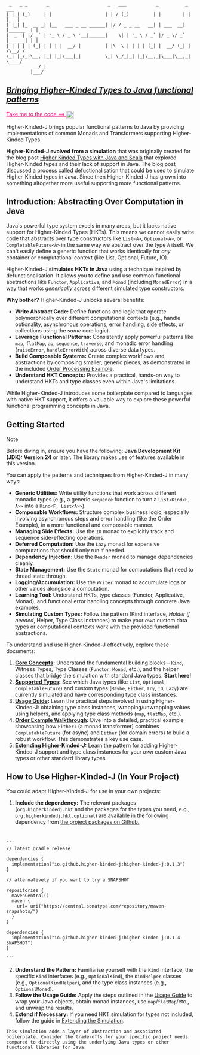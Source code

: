```
 _   _ _       _                      _   ___           _          _        ___ 
| | | (_)     | |                    | | / (_)         | |        | |      |_  |
| |_| |_  __ _| |__   ___ _ __ ______| |/ / _ _ __   __| | ___  __| |______  | |
|  _  | |/ _` | '_ \ / _ \ '__|______|    \| | '_ \ / _` |/ _ \/ _` |______| | |
| | | | | (_| | | | |  __/ |         | |\  \ | | | | (_| |  __/ (_| |    /\__/ /
\_| |_/_|\__, |_| |_|\___|_|         \_| \_/_|_| |_|\__,_|\___|\__,_|    \____/ 
          __/ |                                                                 
         |___/                                                                  
```
## [_Bringing Higher-Kinded Types to Java functional patterns_](https://github.com/higher-kinded-j/higher-kinded-j)

<a href="https://github.com/higher-kinded-j/higher-kinded-j" style="color: #e70073"> Take me to the code ==> <img src="https://raw.githubusercontent.com/FortAwesome/Font-Awesome/refs/heads/6.x/svgs/brands/github.svg" width="20" height="20" style="vertical-align:middle" alt="github link to code"></a>


Higher-Kinded-J brings popular functional patterns to Java by providing implementations of common Monads and Transformers supporting Higher-Kinded Types.

**Higher-Kinded-J evolved from a simulation** that was originally created for the blog post [Higher Kinded Types with Java and Scala](https://blog.scottlogic.com/2025/04/11/higher-kinded-types-with-java-and-scala.html) that explored Higher-Kinded types and their lack of support in Java. The blog post discussed a process called defuctionalisation that could be used to simulate Higher-Kinded types in Java. Since then Higher-Kinded-J has grown into something altogether more useful supporting more functional patterns.


## Introduction: Abstracting Over Computation in Java

Java's powerful type system excels in many areas, but it lacks native support for Higher-Kinded Types (HKTs). This means we cannot easily write code that abstracts over type constructors like `List<A>`, `Optional<A>`, or `CompletableFuture<A>` in the same way we abstract over the type `A` itself. We can't easily define a generic function that works identically for *any* container or computational context (like List, Optional, Future, IO).

Higher-Kinded-J **simulates HKTs in Java** using a technique inspired by defunctionalisation. It allows you to define and use common functional abstractions like `Functor`, `Applicative`, and `Monad` (including `MonadError`) in a way that works *generically* across different simulated type constructors.

**Why bother?** Higher-Kinded-J unlocks several benefits:

* **Write Abstract Code:** Define functions and logic that operate polymorphically over different computational contexts (e.g., handle optionality, asynchronous operations, error handling, side effects, or collections using the *same* core logic).
* **Leverage Functional Patterns:** Consistently apply powerful patterns like `map`, `flatMap`, `ap`, `sequence`, `traverse`, and monadic error handling (`raiseError`, `handleErrorWith`) across diverse data types.
* **Build Composable Systems:** Create complex workflows and abstractions by composing smaller, generic pieces, as demonstrated in the included [Order Processing Example](order-walkthrough.md).
* **Understand HKT Concepts:** Provides a practical, hands-on way to understand HKTs and type classes even within Java's limitations.

While Higher-Kinded-J introduces some boilerplate compared to languages with native HKT support, it offers a valuable way to explore these powerful functional programming concepts in Java.

## Getting Started

> [!NOTE]  
> Before diving in, ensure you have the following:
> **Java Development Kit (JDK): Version 24** or later. The library makes use of features available in this version.

You can apply the patterns and techniques from Higher-Kinded-J in many ways:

* **Generic Utilities:** Write utility functions that work across different monadic types (e.g., a generic `sequence` function to turn a `List<Kind<F, A>>` into a `Kind<F, List<A>>`).
* **Composable Workflows:** Structure complex business logic, especially involving asynchronous steps and error handling (like the Order Example), in a more functional and composable manner.
* **Managing Side Effects:** Use the `IO` monad to explicitly track and sequence side-effecting operations.
* **Deferred Computation:** Use the `Lazy` monad for expensive computations that should only run if needed.
* **Dependency Injection:** Use the `Reader` monad to manage dependencies cleanly.
* **State Management:** Use the `State` monad for computations that need to thread state through.
* **Logging/Accumulation:** Use the `Writer` monad to accumulate logs or other values alongside a computation.
* **Learning Tool:** Understand HKTs, type classes (Functor, Applicative, Monad), and functional error handling concepts through concrete Java examples.
* **Simulating Custom Types:** Follow the pattern (Kind interface, _Holder if needed_, Helper, Type Class instances) to make your *own* custom data types or computational contexts work with the provided functional abstractions.


To understand and use Higher-Kinded-J effectively, explore these documents:

1.  **[Core Concepts](core-concepts.md):** Understand the fundamental building blocks – `Kind`, Witness Types, Type Classes (`Functor`, `Monad`, etc.), and the helper classes that bridge the simulation with standard Java types. **Start here!**
2.  **[Supported Types](supported-types.md):** See which Java types (like `List`, `Optional`, `CompletableFuture`) and custom types (`Maybe`, `Either`, `Try`, `IO`, `Lazy`) are currently simulated and have corresponding type class instances.
3.  **[Usage Guide](usage-guide.md):** Learn the practical steps involved in using Higher-Kinded-J: obtaining type class instances, wrapping/unwrapping values using helpers, and applying type class methods (`map`, `flatMap`, etc.).
4.  **[Order Example Walkthrough](order-walkthrough.md):** Dive into a detailed, practical example showcasing how `EitherT` (a monad transformer) combines `CompletableFuture` (for async) and `Either` (for domain errors) to build a robust workflow. This demonstrates a key use case.
5.  **[Extending Higher-Kinded-J](extending-simulation.md):** Learn the pattern for adding Higher-Kinded-J support and type class instances for your *own* custom Java types or other standard library types.



## How to Use Higher-Kinded-J (In Your Project)

You could adapt Higher-Kinded-J for use in your own projects:

1.  **Include the dependency:** The relevant packages (`org.higherkindedj.hkt` and the packages for the types you need, e.g., `org.higherkindedj.hkt.optional`) are available in the following dependency from [the project packages on Github.](https://github.com/higher-kinded-j/higher-kinded-j/packages/)  

~~~ admonish info


```
// latest gradle release 

dependencies {
  implementation("io.github.higher-kinded-j:higher-kinded-j:0.1.3")
}

// alternatively if you want to try a SNAPSHOT

repositories {
  mavenCentral()
  maven {
    url= uri("https://central.sonatype.com/repository/maven-snapshots/")
  }
}

dependencies {
  implementation("io.github.higher-kinded-j:higher-kinded-j:0.1.4-SNAPSHOT")
}

```
~~~

2.  **Understand the Pattern:** Familiarise yourself with the `Kind` interface, the specific `Kind` interfaces (e.g., `OptionalKind`), the `KindHelper` classes (e.g., `OptionalKindHelper`), and the type class instances (e.g., `OptionalMonad`).
3.  **Follow the Usage Guide:** Apply the steps outlined in the [Usage Guide](usage-guide.md) to wrap your Java objects, obtain monad instances, use `map`/`flatMap`/etc., and unwrap the results.
4.  **Extend if Necessary:** If you need HKT simulation for types not included, follow the guide in [Extending the Simulation](extending-simulation.md).

```admonish Note
This simulation adds a layer of abstraction and associated boilerplate. Consider the trade-offs for your specific project needs compared to directly using the underlying Java types or other functional libraries for Java.
```